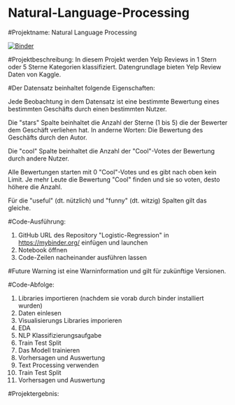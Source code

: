 # Natural-Language-Processing

#Projektname: Natural Language Processing

[![Binder](https://mybinder.org/badge_logo.svg)](https://mybinder.org/v2/gh/Lara-167/Natural-Language-Processing/HEAD)

#Projektbeschreibung: In diesem Projekt werden Yelp Reviews in 1 Stern oder 5 Sterne Kategorien klassifiziert. Datengrundlage bieten Yelp Review Daten von Kaggle.

#Der Datensatz beinhaltet folgende Eigenschaften:

Jede Beobachtung in dem Datensatz ist eine bestimmte Bewertung eines bestimmten Geschäfts durch einen bestimmten Nutzer.

Die "stars" Spalte beinhaltet die Anzahl der Sterne (1 bis 5) die der Bewerter dem Geschäft verliehen hat. In anderne Worten: Die Bewertung des Geschäfts durch den Autor.

Die "cool" Spalte beinhaltet die Anzahl der "Cool"-Votes der Bewertung durch andere Nutzer.

Alle Bewertungen starten mit 0 "Cool"-Votes und es gibt nach oben kein Limit. Je mehr Leute die Bewertung "Cool" finden und sie so voten, desto höhere die Anzahl.

Für die "useful" (dt. nützlich) und "funny" (dt. witzig) Spalten gilt das gleiche.

#Code-Ausführung: 
1. GitHub URL des Repository "Logistic-Regression" in https://mybinder.org/ einfügen und launchen
2. Notebook öffnen
3. Code-Zeilen nacheinander ausführen lassen


#Future Warning ist eine Warninformation und gilt für zukünftige Versionen.

#Code-Abfolge: 
1. Libraries importieren (nachdem sie vorab durch binder installiert wurden)
2. Daten einlesen
3. Visualisierungs Libraries imporieren
4. EDA
5. NLP Klassifizierungsaufgabe
6. Train Test Split
7. Das Modell trainieren
8. Vorhersagen und Auswertung
9. Text Processing verwenden
10. Train Test Split
11. Vorhersagen und Auswertung


#Projektergebnis:
